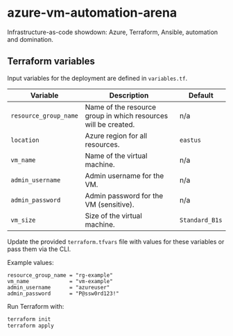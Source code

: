 # azure-vm-automation-arena
Infrastructure-as-code showdown: Azure, Terraform, Ansible, automation and domination.

## Terraform variables
Input variables for the deployment are defined in `variables.tf`.

| Variable | Description | Default |
|----------|-------------|---------|
| `resource_group_name` | Name of the resource group in which resources will be created. | n/a |
| `location` | Azure region for all resources. | `eastus` |
| `vm_name` | Name of the virtual machine. | n/a |
| `admin_username` | Admin username for the VM. | n/a |
| `admin_password` | Admin password for the VM (sensitive). | n/a |
| `vm_size` | Size of the virtual machine. | `Standard_B1s` |

Update the provided `terraform.tfvars` file with values for these variables or pass them via the CLI.

Example values:

```hcl
resource_group_name = "rg-example"
vm_name             = "vm-example"
admin_username      = "azureuser"
admin_password      = "P@ssw0rd123!"
```

Run Terraform with:

```bash
terraform init
terraform apply
```
